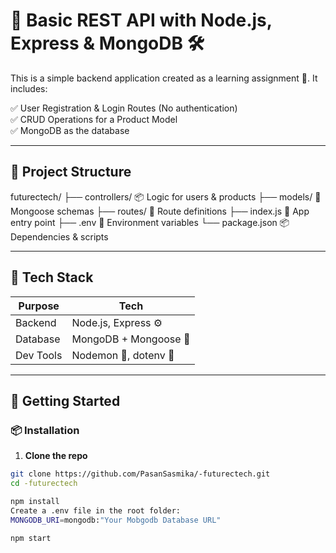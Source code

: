 # 🚀 Basic REST API with Node.js, Express & MongoDB 🛠️

This is a simple backend application created as a learning assignment 🧠. It includes:

✅ User Registration & Login Routes (No authentication)  
✅ CRUD Operations for a Product Model  
✅ MongoDB as the database  

---

## 📁 Project Structure

futurectech/
├── controllers/ 📦 Logic for users & products
├── models/ 🧬 Mongoose schemas
├── routes/ 🧭 Route definitions
├── index.js 🚪 App entry point
├── .env 🔐 Environment variables
└── package.json 📦 Dependencies & scripts


---

## 🧪 Tech Stack

| Purpose     | Tech               |
|-------------|--------------------|
| Backend     | Node.js, Express ⚙️ |
| Database    | MongoDB + Mongoose 🍃 |
| Dev Tools   | Nodemon 🔁, dotenv 🌿 |

---

## 🚀 Getting Started

### 📦 Installation

1. **Clone the repo**
```bash
git clone https://github.com/PasanSasmika/-futurectech.git
cd -futurectech

npm install
Create a .env file in the root folder:
MONGODB_URI=mongodb:"Your Mobgodb Database URL"

npm start




